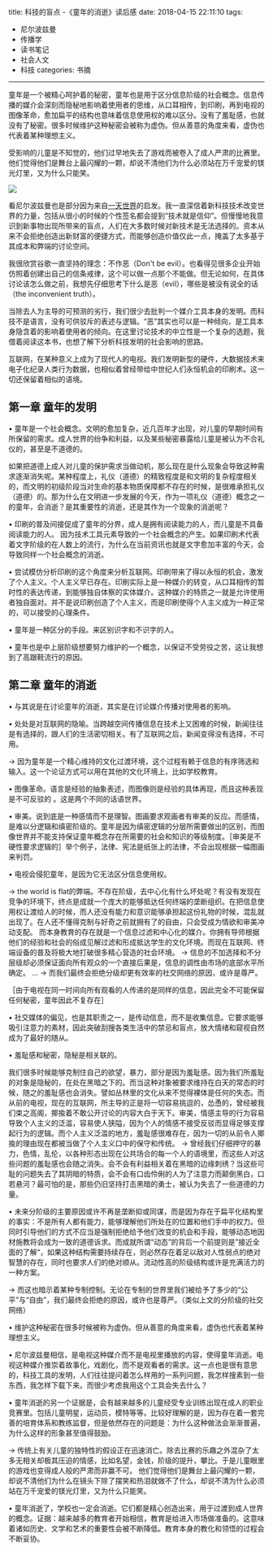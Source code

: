 title: 科技的盲点 -《童年的消逝》读后感
date: 2018-04-15 22:11:10
tags:
  - 尼尔波兹曼
  - 传播学
  - 读书笔记
  - 社会人文
  - 科技
categories: 书摘
---

童年是一个被精心呵护着的秘密，童年也是用于区分信息阶级的社会概念。信息传播的媒介会深刻而隐秘地影响着使用者的思维，从口耳相传，到印刷，再到电视的图像革命，愈加扁平的结构也意味着信息使用权的难以区分。没有了羞耻感，也就没有了秘密。很多时候维护这种秘密会被称为虚伪。但从善意的角度来看，虚伪也代表着某种理想主义。
  
受影响的儿童是不知觉的，他们过早地失去了游戏而被卷入了成人严肃的比赛里。他们觉得他们是舞台上最闪耀的一颗，却说不清他们为什么必须站在万千宠爱的镁光灯里，又为什么只能笑。

<!-- more -->

<img src="https://ws2.sinaimg.cn/large/006tNc79gy1fqea1y6bdfj30ot0ov7va.jpg" style="display: block; margin: 0 auto; border: none">

看尼尔波兹曼也是部分因为来自[一天世界](https://blog.yitianshijie.net/2016/11/13/shiver-in-front-of-neil-postman/)的启发。我一直深信着新科技技术改变世界的力量，包括从很小的时候的个性签名都会提到“技术就是信仰”。但慢慢地我意识到新事物出现所带来的盲点，人们在大多数时候对新技术是无法选择的。资本从来不会拒绝创造出新财富的便捷方式，而能够创造价值仅此一点，掩盖了太多基于其成本和弊端的讨论空间。

我很欣赏谷歌一直坚持的理念：不作恶（Don't be evil）。也看得见很多企业开始仿照着创建出自己的信条戒律，这个可以做一点那个不能做。但无论如何，在具体讨论该怎么做之前，我想先仔细思考下什么是恶（evil），哪些是被没有说全的话（the inconvenient truth）。

当除去人为主导的可预测的劣行，我们很少去批判一个媒介工具本身的发明。而科技不是语言，没有可供驳斥的表述与逻辑。“恶”其实也可以是一种倾向，是工具本身隐含着的影响着使用者的倾向。在这里讨论技术的中立性是一个复杂的选题，我借着阅读这本书，也想了解下分析科技发明的社会影响的思路。

互联网，在某种意义上成为了现代人的电视。我们发明新型的硬件，大数据技术来电子化纪录人类行为数据，也相似着曾经带给中世纪人们永恒机会的印刷术。这一切还保留着相似的语境。


## 第一章 童年的发明

• 童年是一个社会概念。文明的愈加复杂，近几百年才出现，对儿童的早期时间有所保留的需求。成人世界的纷争和利益，以及某些秘密暴露给儿童是被认为不合礼仪的，甚至是不道德的。

如果把道德上成人对儿童的保护需求当做动机，那么现在是什么现象会导致这种需求逐渐消失呢。某种程度上，礼仪（道德）的精致程度是和文明的复杂程度相关的，而文明的初级阶段当对生命的基本物质保障都不存在的时候，是很难承担礼仪（道德）的。那为什么在文明进一步发展的今天，作为一项礼仪（道德）概念之一的童年，会消逝？是其重要性的消逝，还是其作为一个现象的消逝呢？

• 印刷的普及间接促成了童年的分界，成人是拥有阅读能力的人，而儿童是不具备阅读能力的人。
因为技术工具元素导致的一个社会概念的产生。如果印刷术代表着文字阶级的在人数上的流行，为什么在当前资讯也就是文字愈加丰富的今天，会导致同样一个社会概念的消逝。

• 尝试模仿分析印刷的这个角度来分析互联网。印刷带来了得以永恒的机会，激发了个人主义。个人主义早已存在。印刷实际上是一种媒介的转变，从口耳相传的暂时性的表达传递，到能够独自体察的实体媒介。这种媒介的特质之一就是允许使用者独自面对。并不是说印刷创造了个人主义，而是印刷使得个人主义成为一种正常的，可以接受的心理条件。

• 童年是一种区分的手段。来区别识字和不识字的人。

• 童年也是中上层阶级想要努力维护的一个概念，以保证不受劳役之苦，这让我想到了高跟鞋流行的原因。


## 第二章 童年的消逝

• 与其说是在讨论童年的消逝，其实是在讨论媒介传播对使用者的影响。

• 处处是对互联网的隐喻。当跨越空间传播信息在技术上又困难的时候，新闻往往是有选择的，跟人们的生活密切相关。有了互联网之后，新闻变得没有选择，不可用。

-> 因为童年是一个精心维持的文化过渡环境，这个过程有赖于信息的有序筛选和输入。这一个论证方式可以用在其他的文化环境上，比如学校教育。

• 图像革命。语言是经验的抽象表述，而图像则是经验的具体再现，而且这种表现是不可反驳的 。这是两个不同的话语世界。

• 审美。说到底是一种感情而不是理智。图画要求观画者有审美的反应。而感情，是难以分逻辑和缜密阶级的。童年是因为缜密逻辑的分层所需要做出的区别，而图像世界并不能支持保证童年概念存在所需要的社会和知识的等级制度。［审美是不硬性要求逻辑的］举个例子，法律、宪法是纸张上的法律，不会出现根据一幅图画来判罚。

• 电视会侵犯童年，是因为它无法区分信息使用权。

-> the world is flat的弊端。不存在阶级，去中心化有什么坏处呢？有没有发现在竞争的环境下，终点是成就一个庞大的能够抵达任何终端的垄断组织。在把信息使用权让渡给人的时候，而人还没有能力和意识能够承担起这份礼物的时候，混乱就出现了。在人还不懂得克制与好奇之前就拥有了的自由，只会受成为情欲和审美冲动支配。
而本身教育的存在就是一个信息过滤和中心化的媒介。你拥有导师根据他们的经验和社会的俗成见解过滤和形成抵达学生的文化环境。而现在互联网、终端设备的普及将极大地打破很多精心营造的社会环境。
-> 信息的不加选择和不分层级却必须保证面向所有观众的一个直接后果是，信息的调性由市场的底部水平所确定。
…
-> 而我们最终会拒绝分级却更有效率的社交网络的原因，或许是尊严。

［由于电视在同一时间向所有观看的人传递的是同样的信息，因此完全不可能保留任何秘密，童年因此不复存在］

• 社交媒体的偏见，也是其职责之一，是传动信息，而不是收集信息。它要求能够吸引注意力的素材，因此突破刮搜各类生活中的禁忌和盲点，放大情绪和窥视自然成为了最好的随从。

• 羞耻感和秘密，隐秘是相关联的。

我们很多时候能够克制住自己的欲望，暴力，部分是因为羞耻感。因为我们所羞耻的对象是隐秘的，在处在黑暗之下的。而当这种对象被要求维持在白天的常态的时候，随之的羞耻感也会消失。譬如丛林里的文化从来不觉得裸体是任何的失态。而从前的电视，现在的互联网，所主导的正是将一切容易挑逗的，怂恿的，曾经被我们束之高阁，揶揄着不敢公开讨论的内容大白于天下。审美，情感主导的行为容易导致个人主义的泛滥，容易使人狭隘，因为个人的情感不接受反驳而显得足够支撑起行为的逻辑。而个人主义泛滥的地方，羞耻感很难存在，因为一切的从前令人揶揄的理由现在都被当做了个人主义口中的保守和传统。
-> 曾经我们仔细押守的暴力，色情，乱伦，以各种形态出现在公共场合的每一个人的语境里，而这些人对这些问题的羞耻感也会随之消失。会不会有利益相关着在黑暗的边缘刺绣？当这些可耻的问题失去了其阴暗的特质，会不会有口齿伶俐的人为了注意力而颠倒黑白，口若悬河？最可怕的是，那些仍旧坚持打击黑暗的勇士，被认为失去了一些道德的力量。

• 未来分阶级的主要原因或许不再是垄断抑或同谋，而是因为存在于扁平化结构里的事实：不是所有人都有能力，能够理解他们所处在的位置和他们手中的权力。但同时引导他们的方式不应当是强制拒绝给予他们改变的机会和手段，能够动态地因材施教将会成为一致的道德诉求。而成就所谓“动态”的背后一个前提则是”接近全面的了解“，如果这种结构需要持续存在，则必然存在着足以敌对人性弱点的绝对智慧的存在，同时也要求人们的绝对顺从。流动性高的阶级结构或许是充满活力的一种方案。

-> 而这也暗示着某种专制控制。无论在专制的世界里我们被给予了多少的“公平”与“自由”，我们最终会拒绝的原因，或许也是尊严。（类似上文的分阶级的社交网络）

• 维护这种秘密在很多时候被称为虚伪。但从善意的角度来看，虚伪也代表着某种理想主义。

• 尼尔波兹曼相信，是电视这种媒介而不是电视里播放的内容，使得童年消逝。电视这种媒介推崇着故事化，戏剧化，而不是观看者的需求。这一点也是很有意思的，科技工具的发明，人们往往提问着怎么样用的一系列问题，我怎样搜素到一些东西，我怎样下载下来。而很少考虑我用这个工具会失去什么？

• 童年消逝的另一个证据是，会有越来越多的儿童经受专业训练出现在成人的职业竞赛里。包括儿童明星，运动员，模特等等。比较好理解的是，因为存在着一套完善的培育体系和教练监督，但是依然存在的问题是：为什么这种做法会渐渐普遍，为什么这样的形象甚至值得鼓励。

-> 传统上有关儿童的独特性的假设正在迅速消亡。除去比赛的乐趣之外混杂了太多无相关却极其压迫的情感，比如名望，金钱，阶级的提升，攀比。于是儿童眼里的游戏也变得成人般的严肃而非赢不可。 他们觉得他们是舞台上最闪耀的一颗，却说不清他们为什么在镜头下除了摆笑和热泪就做不了什么，却说不清为什么必须站在万千宠爱的镁光灯里，又为什么只能笑。

• 童年消逝了，学校也一定会消逝。它们都是精心创造出来，用于过渡到成人世界的概念。证据：越来越多的教育者开始相信，教育是给进入市场做准备的。这意味着诸如历史、文学和艺术的重要性会被不断降低。教育本身的教化和领悟的过程会不断妥协。
















